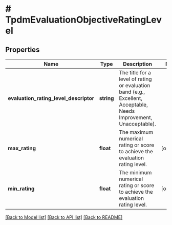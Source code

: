 # # TpdmEvaluationObjectiveRatingLevel

## Properties

Name | Type | Description | Notes
------------ | ------------- | ------------- | -------------
**evaluation_rating_level_descriptor** | **string** | The title for a level of rating or evaluation band (e.g., Excellent, Acceptable, Needs Improvement, Unacceptable). |
**max_rating** | **float** | The maximum numerical rating or score to achieve the evaluation rating level. | [optional]
**min_rating** | **float** | The minimum numerical rating or score to achieve the evaluation rating level. | [optional]

[[Back to Model list]](../../README.md#models) [[Back to API list]](../../README.md#endpoints) [[Back to README]](../../README.md)
